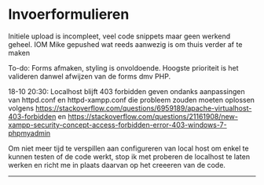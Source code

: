 # Invoerformulieren

Initiele upload is incompleet, veel code snippets maar geen werkend geheel. IOM Mike gepushed wat reeds aanwezig is om thuis verder 
af te maken

To-do: Forms afmaken, styling is onvoldoende. Hoogste prioriteit is het valideren danwel afwijzen van de forms dmv PHP.

18-10 20:30:
Localhost blijft 403 forbidden geven ondanks aanpassingen van httpd.conf en httpd-xampp.conf die probleem zouden moeten oplossen volgens 
https://stackoverflow.com/questions/6959189/apache-virtualhost-403-forbidden
en
https://stackoverflow.com/questions/21161908/new-xampp-security-concept-access-forbidden-error-403-windows-7-phpmyadmin

Om niet meer tijd te verspillen aan configureren van local host om enkel te kunnen testen of de code werkt, stop ik met proberen de localhost te laten werken en richt me in plaats daarvan op het creeeren van de code. 

---------


